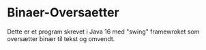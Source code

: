 # Binaer-Oversaetter
Dette er et program skrevet i Java 16 med "swing" framewroket som oversætter binær til tekst og omvendt.
